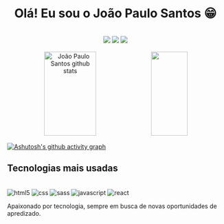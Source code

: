 <div align="center">
  <h1>Olá! Eu sou o João Paulo Santos 😁</h1>
  <br/>
  <div >
    <a href="https://www.linkedin.com/in/dev-joaopaulosantos/" target="_blank"><img src="https://img.shields.io/badge/LinkedIn-0077B5?style=for-the-badge&logo=linkedin&logoColor=white"></a>
    <a href="https://dev-joaopaulo.netlify.app/" target="_blank"><img src="https://img.shields.io/badge/website-000000?style=for-the-badge&logo=About.me&logoColor=white"></a>
    <a href="https://www.instagram.com/joao_paul0_s/" target="_blank"><img src="https://img.shields.io/badge/Instagram-E4405F?style=for-the-badge&logo=instagram&logoColor=white"></a>
  </div>
</div>
<br/>

<div align="center">  
  <img 
    width="49%" 
    height="195px" 
    src="https://github-readme-stats.vercel.app/api?username=dev-joaopaulosantos&show_icons=true&count_private=true&hide_border=false&title_color=ff91a4&icon_color=ff91a4&text_color=c9d1d9&bg_color=0d1117" 
    alt="João Paulo Santos github stats" /> 
  <img 
    width="41%" 
    height="195px" 
    src="https://github-readme-stats.vercel.app/api/top-langs/?username=dev-joaopaulosantos&layout=compact&hide_border=false&title_color=ff91a4&text_color=ff91a4&bg_color=0d1117" />
</div>

[![Ashutosh's github activity graph](https://github-readme-activity-graph.vercel.app/graph?username=dev-joaopaulosantos&bg_color=050505&color=8d6db6&line=38bdae&point=638fda&area=true&hide_border=true)](https://github.com/ashutosh00710/github-readme-activity-graph)

## Tecnologias mais usadas

<div style="display: inline-block"></br>
  <img align="center" alt="html5" src="https://img.shields.io/badge/HTML5-E34F26?style=for-the-badge&logo=html5&logoColor=white" />
  <img align="center" alt="css" src="https://img.shields.io/badge/CSS3-1572B6?style=for-the-badge&logo=css3&logoColor=white" />
  <img align="center" alt="sass" src="https://img.shields.io/badge/Sass-CC6699?style=for-the-badge&logo=sass&logoColor=white" />
  <img align="center" alt="javascript" src="https://img.shields.io/badge/JavaScript-F7DF1E?style=for-the-badge&logo=javascript&logoColor=black" />
  <img align="center" alt="react" src="https://img.shields.io/badge/React-20232A?style=for-the-badge&logo=react&logoColor=61DAFB" />
</div></br>

<p>Apaixonado por tecnologia, sempre em busca de novas oportunidades de apredizado.</p>
